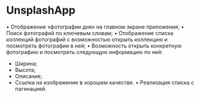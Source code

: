 # UnsplashApp
 
• Отображение «фотографии дня» на главном экране приложения;
• Поиск фотографий по ключевым словам;
• Отображение списка коллекций фотографий с возможностью открыть
коллекцию и посмотреть фотографии в ней;
• Возможность открыть конкретную фотографию и посмотреть следующую
информацию по ней:
- Ширина;
- Высота;
- Описание;
- Ссылка на изображение в хорошем качестве.
• Реализация списка с пагинацией.
